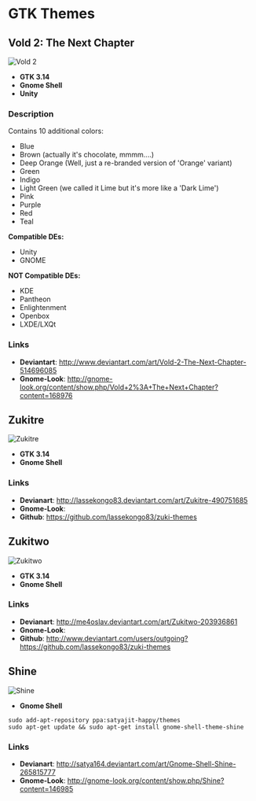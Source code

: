 # GTK Themes

## Vold 2: The Next Chapter
![Vold 2](http://orig07.deviantart.net/fc23/f/2015/089/5/5/vold_2__the_next_chapter_by_thearakattack-d8ifq1h.jpg)

* **GTK 3.14**
* **Gnome Shell**
* **Unity**

### Description
Contains 10 additional colors:
- Blue
- Brown (actually it's chocolate, mmmm....)
- Deep Orange (Well, just a re-branded version of 'Orange' variant)
- Green
- Indigo
- Light Green (we called it Lime but it's more like a 'Dark Lime')
- Pink
- Purple
- Red
- Teal

**Compatible DEs:**
- Unity
- GNOME

**NOT Compatible DEs:**
- KDE
- Pantheon
- Enlightenment
- Openbox
- LXDE/LXQt

### Links
* **Deviantart**: http://www.deviantart.com/art/Vold-2-The-Next-Chapter-514696085
* **Gnome-Look**: http://gnome-look.org/content/show.php/Vold+2%3A+The+Next+Chapter?content=168976

## Zukitre
![Zukitre](http://fc09.deviantart.net/fs70/f/2014/298/f/d/zukitre_by_lassekongo83-d846if9.png)

* **GTK 3.14**
* **Gnome Shell**

### Links
* **Devianart**: http://lassekongo83.deviantart.com/art/Zukitre-490751685
* **Gnome-Look**:
* **Github**: https://github.com/lassekongo83/zuki-themes

## Zukitwo
![Zukitwo](http://fc07.deviantart.net/fs70/f/2014/088/4/8/zukitwo_by_lassekongo83-d3df2ot.jpg)

* **GTK 3.14**
* **Gnome Shell**

### Links
* **Devianart**: http://me4oslav.deviantart.com/art/Zukitwo-203936861
* **Gnome-Look**:
* **Github**: http://www.deviantart.com/users/outgoing?https://github.com/lassekongo83/zuki-themes

## Shine
![Shine](http://fc03.deviantart.net/fs70/i/2012/174/b/a/gnome_shell___shine_by_satya164-d4e9crl.png)

* **Gnome Shell**

```
sudo add-apt-repository ppa:satyajit-happy/themes
sudo apt-get update && sudo apt-get install gnome-shell-theme-shine
```

### Links
* **Devianart**: http://satya164.deviantart.com/art/Gnome-Shell-Shine-265815777
*  **Gnome-Look**: http://gnome-look.org/content/show.php/Shine?content=146985
